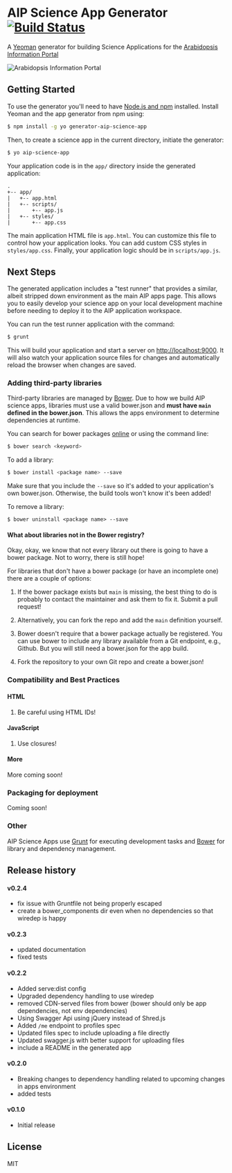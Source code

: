 # AIP Science App Generator [![Build Status](https://secure.travis-ci.org/mrhanlon/generator-aip-science-app.png?branch=master)](https://travis-ci.org/mrhanlon/generator-aip-science-app)

A [Yeoman](http://yeoman.io) generator for building Science Applications for
the [Arabidopsis Information Portal][aip]

![Arabidopsis Information Portal](https://www.araport.org/sites/all/themes/custom/araport-theme/images/AIP-logo.svg)

## Getting Started

To use the generator you'll need to have [Node.js and npm][node]
installed. Install Yeoman and the app generator from npm using:

```bash
$ npm install -g yo generator-aip-science-app
```

Then, to create a science app in the current directory, initiate the generator:

```bash
$ yo aip-science-app
```

Your application code is in the `app/` directory inside the generated
application:

```
.
+-- app/
|   +-- app.html
|   +-- scripts/
|       +-- app.js
|   +-- styles/
|       +-- app.css

```

The main application HTML file is `app.html`. You can customize this file
to control how your application looks. You can add custom CSS styles in
`styles/app.css`. Finally, your application logic should be in
`scripts/app.js`.

## Next Steps

The generated application includes a "test runner" that provides a similar,
albeit stripped down environment as the main AIP apps page. This allows you
to easily develop your science app on your local development machine before
needing to deploy it to the AIP application workspace.

You can run the test runner application with the command:

```bash
$ grunt
```

This will build your application and start a server on
[http://localhost:9000](http://localhost:9000). It will also watch your
application source files for changes and automatically reload the browser when
changes are saved.

### Adding third-party libraries

Third-party libraries are managed by [Bower][bower]. Due to how we build AIP
science apps, libraries must use a valid bower.json and **must have `main`
defined in the bower.json**. This allows the apps environment to determine
dependencies at runtime.

You can search for bower packages [online](http://bower.io/search/) or using
the command line:

```bash
$ bower search <keyword>
```

To add a library:

```bash
$ bower install <package name> --save
```

Make sure that you include the `--save` so it's added to your application's
own bower.json. Otherwise, the build tools won't know it's been added!

To remove a library:

```base
$ bower uninstall <package name> --save
```

#### What about libraries not in the Bower registry?

Okay, okay, we know that not every library out there is going to have a bower
package. Not to worry, there is still hope!

For libraries that don't have a bower package (or have an incomplete one) there
are a couple of options:

1. If the bower package exists but `main` is missing, the best thing to do is
   probably to contact the maintainer and ask them to fix it. Submit a pull
   request!

2. Alternatively, you can fork the repo and add the `main` definition yourself.

3. Bower doesn't require that a bower package actually be registered. You can
   use bower to include any library available from a Git endpoint, e.g., Github.
   But you will still need a bower.json for the app build.

4. Fork the repository to your own Git repo and create a bower.json!


### Compatibility and Best Practices

#### HTML

1. Be careful using HTML IDs!

#### JavaScript

1. Use closures!

#### More

More coming soon!

### Packaging for deployment

Coming soon!

### Other

AIP Science Apps use [Grunt][grunt] for executing development tasks
and [Bower][bower] for library and dependency management.

## Release history

#### v0.2.4

- fix issue with Gruntfile not being properly escaped
- create a bower_components dir even when no dependencies so that wiredep is happy

#### v0.2.3

- updated documentation
- fixed tests

#### v0.2.2

- Added serve:dist config
- Upgraded dependency handling to use wiredep
- removed CDN-served files from bower (bower should only be app dependencies, not env dependencies)
- Using Swagger Api using jQuery instead of Shred.js
- Added `/me` endpoint to profiles spec
- Updated files spec to include uploading a file directly
- Updated swagger.js with better support for uploading files
- include a README in the generated app

#### v0.2.0

- Breaking changes to dependency handling related to upcoming changes in apps environment
- added tests

#### v0.1.0

- Initial release

## License

MIT

[aip]: https://www.araport.org
[node]: http://www.nodejs.org
[bower]: http://bower.io
[grunt]: http://gruntjs.com

